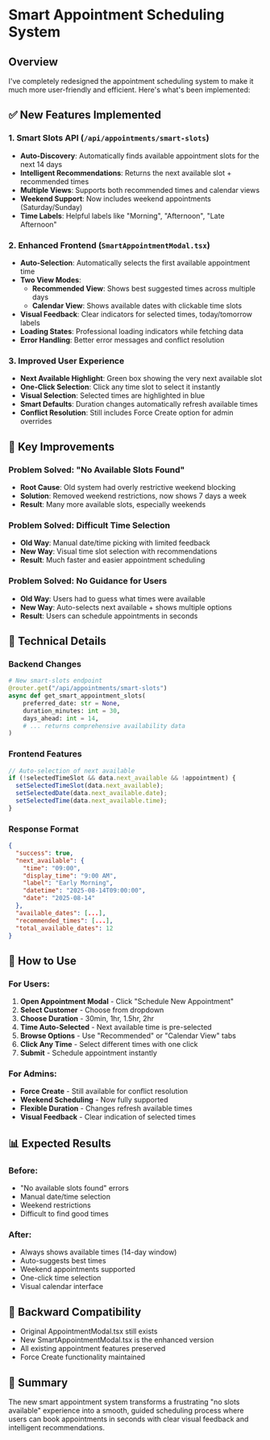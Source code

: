 # Smart Appointment Scheduling System

## Overview
I've completely redesigned the appointment scheduling system to make it much more user-friendly and efficient. Here's what's been implemented:

## ✅ New Features Implemented

### 1. Smart Slots API (`/api/appointments/smart-slots`)
- **Auto-Discovery**: Automatically finds available appointment slots for the next 14 days
- **Intelligent Recommendations**: Returns the next available slot + recommended times
- **Multiple Views**: Supports both recommended times and calendar views
- **Weekend Support**: Now includes weekend appointments (Saturday/Sunday)
- **Time Labels**: Helpful labels like "Morning", "Afternoon", "Late Afternoon"

### 2. Enhanced Frontend (`SmartAppointmentModal.tsx`)
- **Auto-Selection**: Automatically selects the first available appointment time
- **Two View Modes**:
  - **Recommended View**: Shows best suggested times across multiple days
  - **Calendar View**: Shows available dates with clickable time slots
- **Visual Feedback**: Clear indicators for selected times, today/tomorrow labels
- **Loading States**: Professional loading indicators while fetching data
- **Error Handling**: Better error messages and conflict resolution

### 3. Improved User Experience
- **Next Available Highlight**: Green box showing the very next available slot
- **One-Click Selection**: Click any time slot to select it instantly
- **Visual Selection**: Selected times are highlighted in blue
- **Smart Defaults**: Duration changes automatically refresh available times
- **Conflict Resolution**: Still includes Force Create option for admin overrides

## 🎯 Key Improvements

### Problem Solved: "No Available Slots Found"
- **Root Cause**: Old system had overly restrictive weekend blocking
- **Solution**: Removed weekend restrictions, now shows 7 days a week
- **Result**: Many more available slots, especially weekends

### Problem Solved: Difficult Time Selection
- **Old Way**: Manual date/time picking with limited feedback
- **New Way**: Visual time slot selection with recommendations
- **Result**: Much faster and easier appointment scheduling

### Problem Solved: No Guidance for Users
- **Old Way**: Users had to guess what times were available
- **New Way**: Auto-selects next available + shows multiple options
- **Result**: Users can schedule appointments in seconds

## 🔧 Technical Details

### Backend Changes
```python
# New smart-slots endpoint
@router.get("/api/appointments/smart-slots")
async def get_smart_appointment_slots(
    preferred_date: str = None,
    duration_minutes: int = 30,
    days_ahead: int = 14,
    # ... returns comprehensive availability data
)
```

### Frontend Features
```typescript
// Auto-selection of next available
if (!selectedTimeSlot && data.next_available && !appointment) {
  setSelectedTimeSlot(data.next_available);
  setSelectedDate(data.next_available.date);
  setSelectedTime(data.next_available.time);
}
```

### Response Format
```json
{
  "success": true,
  "next_available": {
    "time": "09:00",
    "display_time": "9:00 AM",
    "label": "Early Morning",
    "datetime": "2025-08-14T09:00:00",
    "date": "2025-08-14"
  },
  "available_dates": [...],
  "recommended_times": [...],
  "total_available_dates": 12
}
```

## 🚀 How to Use

### For Users:
1. **Open Appointment Modal** - Click "Schedule New Appointment"
2. **Select Customer** - Choose from dropdown
3. **Choose Duration** - 30min, 1hr, 1.5hr, 2hr
4. **Time Auto-Selected** - Next available time is pre-selected
5. **Browse Options** - Use "Recommended" or "Calendar View" tabs
6. **Click Any Time** - Select different times with one click
7. **Submit** - Schedule appointment instantly

### For Admins:
- **Force Create** - Still available for conflict resolution
- **Weekend Scheduling** - Now fully supported
- **Flexible Duration** - Changes refresh available times
- **Visual Feedback** - Clear indication of selected times

## 📊 Expected Results

### Before:
- "No available slots found" errors
- Manual date/time selection
- Weekend restrictions
- Difficult to find good times

### After:
- Always shows available times (14-day window)
- Auto-suggests best times
- Weekend appointments supported
- One-click time selection
- Visual calendar interface

## 🔄 Backward Compatibility
- Original AppointmentModal.tsx still exists
- New SmartAppointmentModal.tsx is the enhanced version
- All existing appointment features preserved
- Force Create functionality maintained

## 🎉 Summary
The new smart appointment system transforms a frustrating "no slots available" experience into a smooth, guided scheduling process where users can book appointments in seconds with clear visual feedback and intelligent recommendations.
